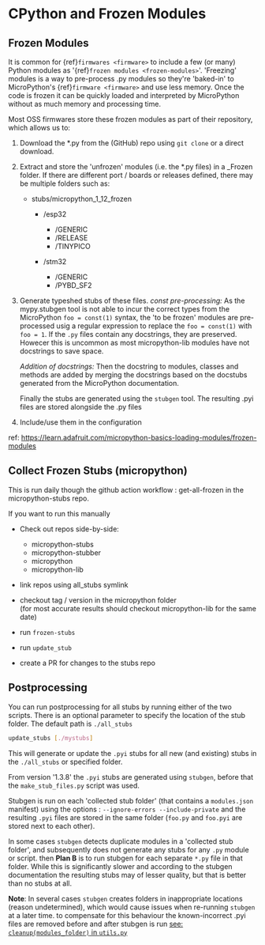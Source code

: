 # CPython and Frozen Modules 

## Frozen Modules 

It is common for {ref}`firmwares <firmware>` to include a few (or many) Python modules as '{ref}`frozen modules <frozen-modules>`'. 
'Freezing' modules is a way to pre-process .py modules so they're 'baked-in' to MicroPython's {ref}`firmware <firmware>` and use less memory. Once the code is frozen it can be quickly loaded and interpreted by MicroPython without as much memory and processing time.

Most OSS firmwares store these frozen modules as part of their repository, which allows us to: 

1. Download the *.py from the (GitHub) repo using `git clone` or a direct download.

2. Extract and store the 'unfrozen' modules (i.e. the *.py files) in a <Firmware>_Frozen folder.
   If there are different port / boards or releases defined, there may be multiple folders such as: 

   * stubs/micropython_1_12_frozen

     * /esp32

       * /GENERIC
       * /RELEASE
       * /TINYPICO

     * /stm32

       * /GENERIC
       * /PYBD_SF2


3. Generate typeshed stubs of these files.
   _const pre-processing:_
   As the mypy.stubgen tool is not able to incur the correct types from the MicroPython `foo = const(1)` syntax, 
   the 'to be frozen' modules are pre-processed usig a regular expression to replace the `foo = const(1)` with `foo = 1`.
   If the `.py` files contain any docstrings, they are preserved. Howecer this is uncommon as most micropython-lib modules have not docstrings to save space.

    _Addition of docstrings:_
    Then the docstring to modules, classes and methods are added by merging the docstrings based on the docstubs generated from the MicroPython documentation.
   
   Finally  the stubs are generated using the `stubgen` tool. 
   The resulting .pyi files are stored alongside the .py files


4. Include/use them in the configuration 

ref: https://learn.adafruit.com/micropython-basics-loading-modules/frozen-modules

## Collect Frozen Stubs (micropython) 

This is run daily though the github action workflow : get-all-frozen in the micropython-stubs repo.

If you want to run this manually 
- Check out repos side-by-side:
    - micropython-stubs
    - micropython-stubber
    - micropython
    - micropython-lib

- link repos using all_stubs symlink
- checkout tag / version in the micropython folder  
  (for most accurate results should checkout micropython-lib for the same date)
- run `frozen-stubs`
- run `update_stub`

- create a PR for changes to the stubs repo 

## Postprocessing 

You can run postprocessing for all stubs by running either of the two scripts.
There is an optional parameter to specify the location of the stub folder. The default path is `./all_stubs`


``` bash
update_stubs [./mystubs]
```

This will generate or update the `.pyi` stubs for all new (and existing) stubs in the `./all_stubs` or specified folder.

From version '1.3.8' the  `.pyi` stubs are generated using `stubgen`, before that the `make_stub_files.py` script was used.

Stubgen is run on each 'collected stub folder' (that contains a `modules.json` manifest) using the options : `--ignore-errors --include-private` and the resulting `.pyi` files are stored in the same folder (`foo.py` and `foo.pyi` are stored next to each other).

In some cases `stubgen` detects duplicate modules in a 'collected stub folder', and subsequently does not generate any stubs for any `.py` module or script.
then __Plan B__ is to run stubgen for each separate `*.py` file in that folder. While this is significantly slower and according to the stubgen documentation the resulting stubs may of lesser quality, but that is better than no stubs at all.

**Note**: In several cases `stubgen` creates folders in inappropriate locations (reason undetermined), which would cause issues when re-running `stubgen` at a later time.
to compensate for this behaviour the known-incorrect .pyi files are removed before and after stubgen is run [see: `cleanup(modules_folder)` in `utils.py`](https://github.com/Josverl/micropython-stubber/blob/main/src/utils.py#L40-L66)


[stubs-repo]:   https://github.com/Josverl/micropython-stubs
[stubs-repo2]:  https://github.com/BradenM/micropy-stubs
[micropython-stubber]: https://github.com/Josverl/micropython-stubber
[micropython-stubs]: https://github.com/Josverl/micropython-stubs#micropython-stubs
[micropy-cli]: https://github.com/BradenM/micropy-cli
[using-the-stubs]: https://github.com/Josverl/micropython-stubs#using-the-stubs
[demo]:         docs/img/demo.gif	"demo of writing code using the stubs"
[stub processing order]: docs/img/stuborder_pylance.png	"recommended stub processing order"
[naming-convention]: #naming-convention-and-stub-folder-structure
[all-stubs]: https://github.com/Josverl/micropython-stubs/blob/main/firmwares.md
[micropython]: https://github.com/micropython/micropython
[micropython-lib]:  https://github.com/micropython/micropython-lib
[pycopy]: https://github.com/pfalcon/pycopy
[pycopy-lib]: https://github.com/pfalcon/pycopy-lib
[createstubs-flow]: docs/img/createstubs-flow.png
[symlink]: #create-a-symbolic-link

